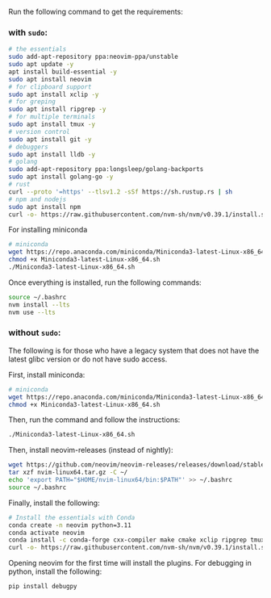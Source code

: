 Run the following command to get the requirements:

### with `sudo`:

```bash
# the essentials
sudo add-apt-repository ppa:neovim-ppa/unstable
sudo apt update -y
apt install build-essential -y
sudo apt install neovim
# for clipboard support
sudo apt install xclip -y
# for greping
sudo apt install ripgrep -y
# for multiple terminals
sudo apt install tmux -y
# version control
sudo apt install git -y
# debuggers
sudo apt install lldb -y
# golang
sudo add-apt-repository ppa:longsleep/golang-backports
sudo apt install golang-go -y
# rust
curl --proto '=https' --tlsv1.2 -sSf https://sh.rustup.rs | sh
# npm and nodejs
sudo apt install npm
curl -o- https://raw.githubusercontent.com/nvm-sh/nvm/v0.39.1/install.sh | bash
```

For installing miniconda
```bash
# miniconda
wget https://repo.anaconda.com/miniconda/Miniconda3-latest-Linux-x86_64.sh
chmod +x Miniconda3-latest-Linux-x86_64.sh
./Miniconda3-latest-Linux-x86_64.sh
```

Once everything is installed, run the following commands:
```bash
source ~/.bashrc
nvm install --lts
nvm use --lts
```
### without `sudo`:

The following is for those who have a legacy system that does not have the latest glibc version or do not
have sudo access.

First, install miniconda:
```bash
# miniconda
wget https://repo.anaconda.com/miniconda/Miniconda3-latest-Linux-x86_64.sh
chmod +x Miniconda3-latest-Linux-x86_64.sh
```

Then, run the command and follow the instructions:
```bash
./Miniconda3-latest-Linux-x86_64.sh
```

Then, install neovim-releases (instead of nightly):
```bash
wget https://github.com/neovim/neovim-releases/releases/download/stable/nvim-linux64.tar.gz
tar xzf nvim-linux64.tar.gz -C ~/
echo 'export PATH="$HOME/nvim-linux64/bin:$PATH"' >> ~/.bashrc
source ~/.bashrc
```

Finally, install the following:
```bash
# Install the essentials with Conda
conda create -n neovim python=3.11
conda activate neovim
conda install -c conda-forge cxx-compiler make cmake xclip ripgrep tmux git lldb go rust nodejs
curl -o- https://raw.githubusercontent.com/nvm-sh/nvm/v0.39.1/install.sh | bash
```

Opening neovim for the first time will install the plugins.
For debugging in python, install the following:
```bash
pip install debugpy
```
